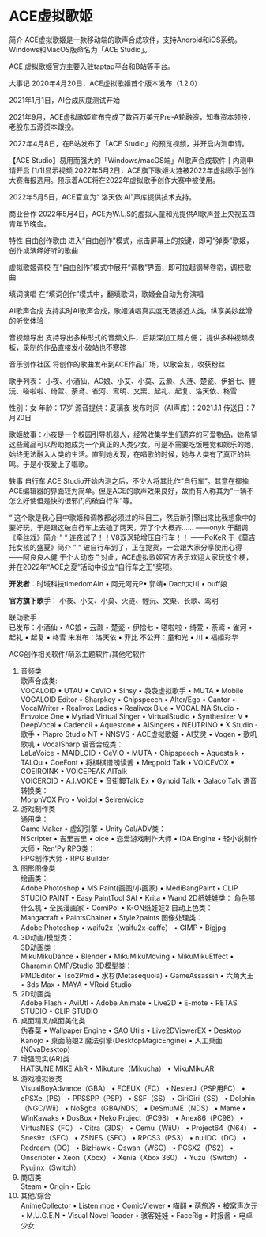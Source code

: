 # 

# ACE虚拟歌姬

简介
ACE虚拟歌姬是一款移动端的歌声合成软件，支持Android和iOS系统。Windows和MacOS版命名为「ACE Studio」。

ACE 虚拟歌姬官方主要入驻taptap平台和B站等平台。

大事记
2020年4月20日，ACE虚拟歌姬首个版本发布（1.2.0）

2021年1月1日，AI合成灰度测试开始

2021年9月，ACE虚拟歌姬宣布完成了数百万美元Pre-A轮融资，知春资本领投，老股东五源资本跟投。

2022年4月8日，在B站发布了「ACE Studio」的预览视频，并开启内测申请。

【ACE Studio】易用而强大的「Windows/macOS端」AI歌声合成软件丨内测申请开启 [1/1]显示视频
2022年5月2日，ACE旗下歌姬火涟被2022年虚拟歌手创作大赛海报选用。预示着ACE将在2022年虚拟歌手创作大赛中被使用。

2022年5月5日，ACE官宣为“ 洛天依 AI”声库提供技术支持。

商业合作
2022年5月4日，ACE为W.L.S的虚拟人童和光提供AI歌声登上央视五四青年节晚会。

特性
自由创作歌曲
进入“自由创作”模式，点击屏幕上的按键，即可“弹奏”歌姬，创作或演绎好听的歌曲

虚拟歌姬调校
在“自由创作”模式中展开“调教”界面，即可拉起钢琴卷帘，调校歌曲

填词演唱
在“填词创作”模式中，翻填歌词，歌姬会自动为你演唱

AI歌声合成
支持实时AI歌声合成，歌姬演唱真实度无限接近人类，纵享美妙丝滑的听觉体验

音视频导出
支持导出多种形式的音频文件，后期深加工超方便； 提供多种视频模板，录制的作品直接发小破站也不寒碜

音乐创作社区
将创作的歌曲发布到ACE作品广场，以歌会友，收获粉丝

歌手列表：
小夜、小酒仙、AC娘、小艾、小莫、云灏、火涟、楚瓷、伊拾七、鲤沅、嗒啦啦、绮萱、荼鸢、雀河、鸾明、文栗、起礼、起复、洛天依、柊雪

性别：女
年龄：17岁
源音提供：夏璃夜
发布时间（AI声库）：2021.1.1
传送日：7月20日

歌姬故事：小夜是一个校园引导机器人，经常收集学生们遗弃的可爱物品，她希望这些藏品可以帮助她成为一个真正的人类少女。可是不需要吃饭睡觉和娱乐的她，始终无法融入人类的生活。直到她发现，在唱歌的时候，她与人类有了真正的共鸣。于是小夜爱上了唱歌。

轶事
自行车
ACE Studio开始内测之后，不少人将其比作“自行车”。其意在揶揄ACE编辑器的界面较为简单。但是ACE的歌声效果良好，故而有人称其为“一辆不怎么好使但是快的很邪门的破自行车”等。

“	这个歌是我心目中歌姬和调教都必须过的科目三，然后新引擎出来比我想象中的要好玩，于是跟这破自行车上去磕了两天，弄了个大概齐…… ——onyk 于翻调《牵丝戏》简介	”
“	连夜试了！！V8双涡轮增压自行车！！ ——PoKeR 于《莫吉托女孩的盛夏》简介	”
“	破自行车到了，正在提货，一会跟大家分享使用心得 ——阿良良木健 于个人动态	”
对此，ACE虚拟歌姬官方表示欢迎大家玩这个梗，并在2022年“ACE之夏”活动中设立“自行车之王”奖项。

**开发者**：时域科技timedomAIn • 阿元阿元P• 郭靖• Dach大川 • buff娘

**官方旗下歌手**： 小夜、小艾、小莫、火涟、鲤沅、文栗、长歌、鸾明 

联动歌手	
已发布：小酒仙 • AC娘 • 云灏 • 楚瓷 • 伊拾七 • 嗒啦啦 • 绮萱 • 荼鸢 • 雀河 • 起礼 • 起复 • 柊雪
未发布：洛天依 • 菲比
不公开：童和光 • 川 • 福姬彩华

ACG创作相关软件/萌系主题软件/其他宅软件
1. 音频类	
歌声合成类:	
VOCALOID • UTAU • CeVIO • Sinsy • 袅袅虚拟歌手 • MUTA • Mobile VOCALOID Editor • Sharpkey • Chipspeech • Alter/Ego • Cantor • VocalWriter • Realivox Ladies • Realivox Blue • VOCALINA Studio • Emvoice One • Myriad Virtual Singer • VirtualStudio • Synthesizer V • DeepVocal • Cadencii • Aquestone • AISingers • NEUTRINO • X Studio · 歌手 • Piapro Studio NT • NNSVS • ACE虚拟歌姬 • AI艾灵 • Vogen • 歌叽歌叽 • VocalSharp
语音合成类：	
LaLaVoice • MAIDLOID • CeVIO • MUTA • Chipspeech • Aquestalk • TALQu • CoeFont • 将棋棋谱朗读酱 • Megpoid Talk • VOICEVOX • COEIROINK • VOICEPEAK
AITalk	
VOICEROID • A.I.VOICE • 音街鳗Talk Ex • Gynoid Talk • Galaco Talk
语音转换类：	
MorphVOX Pro • Voidol • SeirenVoice
2. 游戏制作类	
通用类：	
Game Maker • 虚幻引擎 • Unity
Gal/ADV类：	
NScripter • 吉里吉里 • oice • 恋爱游戏制作大师 • IQA Engine • 轻小说制作大师 • Ren'Py
RPG类：	
RPG制作大师 • RPG Builder
3. 图形图像类	
绘画类：	
Adobe Photoshop • MS Paint(画图/小画家) • MediBangPaint • CLIP STUDIO PAINT • Easy PaintTool SAI • Krita • Wand
2D纸娃娃类：	
角色那什么机 • 全民漫画家 • ComiPo! • K-ON纸娃娃2
自动上色类：	
Mangacraft • PaintsChainer • Style2paints
图像处理类：	
Adobe Photoshop • waifu2x（waifu2x-caffe） • GIMP • Bigjpg
4. 3D动画/模型类：	
3D动画类：	
MikuMikuDance • Blender • MikuMikuMoving • MikuMikuEffect • Charamin OMP/Studio
3D模型类：	
PMDEditor • Tso2Pmd • 水杉(Metasequoia) • GameAssassin • 六角大王 • 3ds Max • MAYA • VRoid Studio
5. 2D动画类	
Adobe Flash • AviUtl • Adobe Animate • Live2D • E-mote • RETAS STUDIO • CLIP STUDIO
6. 桌面精灵/桌面美化类	
伪春菜 • Wallpaper Engine • SAO Utils • Live2DViewerEX • Desktop Kanojo • 桌面萌娘2:魔法引擎(DesktopMagicEngine) • 人工桌面(N0vaDesktop)
7. 增强现实(AR)类	
HATSUNE MIKE AhR • Mikuture（Mikucha） • MikuMikuAR
8. 游戏模拟器类	
VisualBoyAdvance（GBA） • FCEUX（FC） • NesterJ（PSP用FC） • ePSXe（PS） • PPSSPP（PSP） • SSF（SS） • GiriGiri（SS） • Dolphin（NGC/Wii） • No$gba（GBA/NDS） • DeSmuME（NDS） • Mame • WinKawaks • DosBox • Neko Project（PC98） • Anex86（PC98） • VirtuaNES（FC） • Citra（3DS） • Cemu（WiiU） • Project64（N64） • Snes9x（SFC） • ZSNES（SFC） • RPCS3（PS3） • nullDC（DC） • Redream（DC） • BizHawk • Oswan（WSC） • PCSX2（PS2） • Onscripter • Xeon（Xbox） • Xenia（Xbox 360） • Yuzu（Switch） • Ryujinx（Switch）
9. 商店类	
Steam • Origin • Epic
10. 其他/综合	
AnimeCollector • Listen.moe • ComicViewer • 喵翻 • 萌旅游 • 被窝声次元 • M.U.G.E.N • Visual Novel Reader • 骇客娃娃 • FaceRig • 时报酱 • 电卓少女

